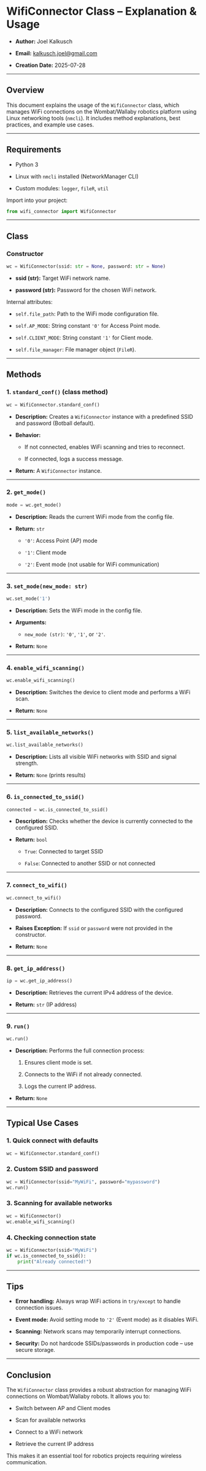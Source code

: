 # WifiConnector Class – Explanation & Usage

- **Author:** Joel Kalkusch

- **Email:** [kalkusch.joel@gmail.com](mailto:kalkusch.joel@gmail.com)

- **Creation Date:** 2025-07-28

----

## Overview

This document explains the usage of the `WifiConnector` class, which manages WiFi connections on the Wombat/Wallaby robotics platform using Linux networking tools (`nmcli`). It includes method explanations, best practices, and example use cases.

---

## Requirements

- Python 3

- Linux with `nmcli` installed (NetworkManager CLI)

- Custom modules: `logger`, `fileR`, `util`

Import into your project:

```python
from wifi_connector import WifiConnector
```

---

## Class

### Constructor

```python
wc = WifiConnector(ssid: str = None, password: str = None)
```

- **ssid (str):** Target WiFi network name.

- **password (str):** Password for the chosen WiFi network.

Internal attributes:

- `self.file_path`: Path to the WiFi mode configuration file.

- `self.AP_MODE`: String constant `'0'` for Access Point mode.

- `self.CLIENT_MODE`: String constant `'1'` for Client mode.

- `self.file_manager`: File manager object (`FileR`).

---

## Methods

### 1. `standard_conf()` (class method)

```python
wc = WifiConnector.standard_conf()
```

- **Description:** Creates a `WifiConnector` instance with a predefined SSID and password (Botball default).

- **Behavior:**
  
  - If not connected, enables WiFi scanning and tries to reconnect.
  
  - If connected, logs a success message.

- **Return:** A `WifiConnector` instance.

---

### 2. `get_mode()`

```python
mode = wc.get_mode()
```

- **Description:** Reads the current WiFi mode from the config file.

- **Return:** `str`
  
  - `'0'`: Access Point (AP) mode
  
  - `'1'`: Client mode
  
  - `'2'`: Event mode (not usable for WiFi communication)

---

### 3. `set_mode(new_mode: str)`

```python
wc.set_mode('1')
```

- **Description:** Sets the WiFi mode in the config file.

- **Arguments:**
  
  - `new_mode (str)`: `'0'`, `'1'`, or `'2'`.

- **Return:** `None`

---

### 4. `enable_wifi_scanning()`

```python
wc.enable_wifi_scanning()
```

- **Description:** Switches the device to client mode and performs a WiFi scan.

- **Return:** `None`

---

### 5. `list_available_networks()`

```python
wc.list_available_networks()
```

- **Description:** Lists all visible WiFi networks with SSID and signal strength.

- **Return:** `None` (prints results)

---

### 6. `is_connected_to_ssid()`

```python
connected = wc.is_connected_to_ssid()
```

- **Description:** Checks whether the device is currently connected to the configured SSID.

- **Return:** `bool`
  
  - `True`: Connected to target SSID
  
  - `False`: Connected to another SSID or not connected

---

### 7. `connect_to_wifi()`

```python
wc.connect_to_wifi()
```

- **Description:** Connects to the configured SSID with the configured password.

- **Raises Exception:** If `ssid` or `password` were not provided in the constructor.

- **Return:** `None`

---

### 8. `get_ip_address()`

```python
ip = wc.get_ip_address()
```

- **Description:** Retrieves the current IPv4 address of the device.

- **Return:** `str` (IP address)

---

### 9. `run()`

```python
wc.run()
```

- **Description:** Performs the full connection process:
  
  1. Ensures client mode is set.
  
  2. Connects to the WiFi if not already connected.
  
  3. Logs the current IP address.

- **Return:** `None`

---

## Typical Use Cases

### 1. Quick connect with defaults

```python
wc = WifiConnector.standard_conf()
```

### 2. Custom SSID and password

```python
wc = WifiConnector(ssid="MyWiFi", password="mypassword")
wc.run()
```

### 3. Scanning for available networks

```python
wc = WifiConnector()
wc.enable_wifi_scanning()
```

### 4. Checking connection state

```python
wc = WifiConnector(ssid="MyWiFi")
if wc.is_connected_to_ssid():
    print("Already connected!")
```

---

## Tips

- **Error handling:** Always wrap WiFi actions in `try/except` to handle connection issues.

- **Event mode:** Avoid setting mode to `'2'` (Event mode) as it disables WiFi.

- **Scanning:** Network scans may temporarily interrupt connections.

- **Security:** Do not hardcode SSIDs/passwords in production code – use secure storage.

---

## Conclusion

The `WifiConnector` class provides a robust abstraction for managing WiFi connections on Wombat/Wallaby robots. It allows you to:

- Switch between AP and Client modes

- Scan for available networks

- Connect to a WiFi network

- Retrieve the current IP address

This makes it an essential tool for robotics projects requiring wireless communication.
